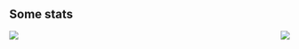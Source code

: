 ## Some stats
<p align="center">
  <img align="left" src="https://github-readme-stats.vercel.app/api/top-langs/?username=wendellcardoso&title_color=FAFAFA&icon_color=81DFA7&text_color=f5f5f5&bg_color=181818" />
  <img align="right" src="https://github-readme-stats.vercel.app/api?username=wendellcardoso&show_icons=true&count_private=true&line_height=40&title_color=FAFAFA&icon_color=81DFA7&text_color=f5f5f5&bg_color=181818" />
</p>
